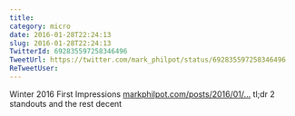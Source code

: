 ```yaml
---
title: 
category: micro
date: 2016-01-28T22:24:13
slug: 2016-01-28T22:24:13
TwitterId: 692835597258346496
TweetUrl: https://twitter.com/mark_philpot/status/692835597258346496
ReTweetUser: 
---
```


Winter 2016 First Impressions [markphilpot.com/posts/2016/01/…](http://markphilpot.com/posts/2016/01/20/anime_2016_winter_first/) tl;dr 2 standouts and the rest decent